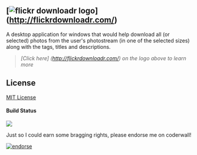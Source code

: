 [![flickr downloadr logo](https://raw.github.com/flickr-downloadr/flickr-downloadr/master/misc/logo.png)] (http://flickrdownloadr.com/)
---------------------------

A desktop application for windows that would help download all (or selected) photos from the user's photostream (in one of the selected sizes) along with the tags, titles and descriptions.
> _[Click here] (http://flickrdownloadr.com/) on the logo above to learn more_

## License
[MIT License](https://github.com/flickr-downloadr/flickr-downloadr/blob/master/LICENCE.md)

#### Build Status

<a href="http://teamcity.codebetter.com/project.html?projectId=project228" title="Build Status"><img src="http://teamcity.codebetter.com/app/rest/builds/buildType:(id:bt695)/statusIcon"/></a>

Just so I could earn some bragging rights, please endorse me on coderwall!

[![endorse](https://api.coderwall.com/floydpink/endorsecount.png)](https://coderwall.com/floydpink)
